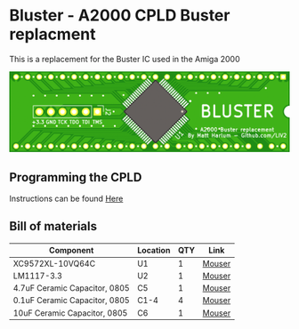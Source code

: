 # Bluster - A2000 CPLD Buster replacment
This is a replacement for the Buster IC used in the Amiga 2000

![PCB](Docs/PCB.png?raw=True)

## Programming the CPLD

Instructions can be found [Here](Programming.md)

## Bill of materials

|Component|Location|QTY|Link|
|---------|--------|---|------|
|XC9572XL-10VQ64C|U1|1|[Mouser](https://www.mouser.se/ProductDetail/217-C9572XL-10VQG64C)|
|LM1117-3.3|U2|1|[Mouser](https://www.mouser.com/ProductDetail/863-NCP1117ST33T3G)|
|4.7uF Ceramic Capacitor, 0805|C5|1|[Mouser](https://www.mouser.com/ProductDetail/187-CL21A475KOFNNNG)|
|0.1uF Ceramic Capacitor, 0805|C1-4|4|[Mouser](https://www.mouser.com/ProductDetail/963-EMF212B7104MGHT)|
|10uF Ceramic Capacitor, 0805|C6|1|[Mouser](https://www.mouser.com/ProductDetail/187-CL21A106KOQNNNG)|
